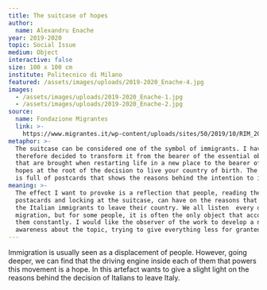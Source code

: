 ```yaml
---
title: The suitcase of hopes
author:
  name: Alexandru Enache
year: 2019-2020
topic: Social Issue
medium: Object
interactive: false
size: 100 x 100 cm
institute: Politecnico di Milano
featured: /assets/images/uploads/2019-2020_Enache-4.jpg
images:
  - /assets/images/uploads/2019-2020_Enache-1.jpg
  - /assets/images/uploads/2019-2020_Enache-2.jpg
source:
  name: Fondazione Migrantes
  link: >-
    https://www.migrantes.it/wp-content/uploads/sites/50/2019/10/RIM_2019_datistatisti-ci.pdf
metaphor: >-
  The suitcase can be considered one of the symbol of immigrants. I have
  therefore decided to transform it from the bearer of the essential objects
  that are brought when restarting life in a new place to the bearer of the
  hopes at the root of the decision to live your country of birth. The suitcase
  is full of postcards that shows the reasons behind the intention to immigrate.
meaning: >-
  The effect I want to provoke is a reflection that people, reading the
  postacards and locking at the suitcase, can have on the reasons that brings
  the Italian immigrants to leave their country. We all listen  every day about
  migration, but for some people, it is often the only object that accompanies
  them constantly. I would like the observer of the work to develop a new
  awareness about the topic, trying to give everything less for granted.
---
```

Immigration is usually seen as a displacement of people. However, going deeper, we can find that the driving engine inside each of them that powers this movement is a hope. In this artefact wants to give a slight light on the reasons behind the decision of Italians to leave Italy.
